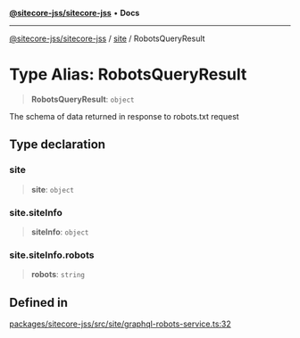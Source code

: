 [**@sitecore-jss/sitecore-jss**](../../README.md) • **Docs**

***

[@sitecore-jss/sitecore-jss](../../README.md) / [site](../README.md) / RobotsQueryResult

# Type Alias: RobotsQueryResult

> **RobotsQueryResult**: `object`

The schema of data returned in response to robots.txt request

## Type declaration

### site

> **site**: `object`

### site.siteInfo

> **siteInfo**: `object`

### site.siteInfo.robots

> **robots**: `string`

## Defined in

[packages/sitecore-jss/src/site/graphql-robots-service.ts:32](https://github.com/Sitecore/jss/blob/963da1fb491567dbff60ccc0ae009ad3bd83ae9b/packages/sitecore-jss/src/site/graphql-robots-service.ts#L32)
